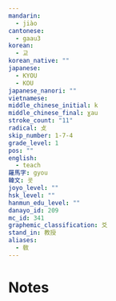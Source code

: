 ```yaml
---
mandarin:
  - jiào
cantonese:
  - gaau3
korean:
  - 교
korean_native: ""
japanese:
  - KYOU
  - KOU
japanese_nanori: ""
vietnamese:
middle_chinese_initial: k
middle_chinese_final: ɣau
stroke_count: "11"
radical: 攴
skip_number: 1-7-4
grade_level: 1
pos: ""
english:
  - teach
羅馬字: gyou
韓文: 굣
joyo_level: ""
hsk_level: ""
hanmun_edu_level: ""
danayo_id: 209
mc_id: 341
graphemic_classification: 爻
stand_in: 教授
aliases:
  - 敎
---
```


# Notes
